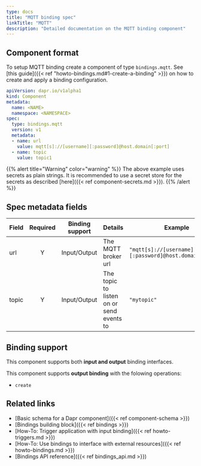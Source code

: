 ```yaml
---
type: docs
title: "MQTT binding spec"
linkTitle: "MQTT"
description: "Detailed documentation on the MQTT binding component"
---
```


## Component format

To setup MQTT binding create a component of type `bindings.mqtt`. See [this guide]({{< ref "howto-bindings.md#1-create-a-binding" >}}) on how to create and apply a binding configuration.


```yaml
apiVersion: dapr.io/v1alpha1
kind: Component
metadata:
  name: <NAME>
  namespace: <NAMESPACE>
spec:
  type: bindings.mqtt
  version: v1
  metadata:
  - name: url
    value: mqtt[s]://[username][:password]@host.domain[:port]
  - name: topic
    value: topic1
```
{{% alert title="Warning" color="warning" %}}
The above example uses secrets as plain strings. It is recommended to use a secret store for the secrets as described [here]({{< ref component-secrets.md >}}).
{{% /alert %}}

## Spec metadata fields

| Field              | Required | Binding support |  Details | Example |
|--------------------|:--------:|------------|-----|---------|
| url | Y | Input/Output | The MQTT broker url | `"mqtt[s]://[username][:password]@host.domain[:port]"` |
| topic | Y | Input/Output | The topic to listen on or send events to | `"mytopic"` |

## Binding support

This component supports both **input and output** binding interfaces. 

This component supports **output binding** with the folowing operations:

- `create`
## Related links

- [Basic schema for a Dapr component]({{< ref component-schema >}})
- [Bindings building block]({{< ref bindings >}})
- [How-To: Trigger application with input binding]({{< ref howto-triggers.md >}})
- [How-To: Use bindings to interface with external resources]({{< ref howto-bindings.md >}})
- [Bindings API reference]({{< ref bindings_api.md >}})
